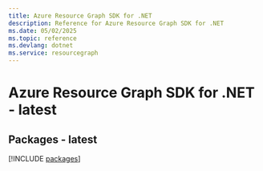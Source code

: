 ```yaml
---
title: Azure Resource Graph SDK for .NET
description: Reference for Azure Resource Graph SDK for .NET
ms.date: 05/02/2025
ms.topic: reference
ms.devlang: dotnet
ms.service: resourcegraph
---
```

# Azure Resource Graph SDK for .NET - latest
## Packages - latest
[!INCLUDE [packages](resource-graph-index.md)]